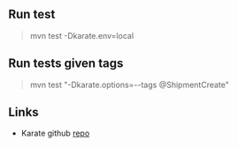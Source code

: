
## Run test

 >mvn test -Dkarate.env=local


## Run tests  given tags

 > mvn test "-Dkarate.options=--tags @ShipmentCreate"

## Links

 - Karate github [repo](https://github.com/karatelabs/karate)


